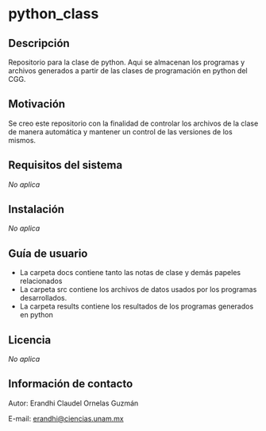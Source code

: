 # python_class
## Descripción
Repositorio para la clase de python. Aqui se almacenan los programas y archivos generados a partir de las clases de programación en python del CGG.

## Motivación
Se creo este repositorio con la finalidad de controlar los archivos de la clase de manera automática y mantener un control de las versiones de los mismos.

## Requisitos del sistema
_No aplica_

## Instalación
_No aplica_

## Guía de usuario
* La carpeta docs contiene tanto las notas de clase y demás papeles relacionados
* La carpeta src contiene los archivos de datos usados por los programas desarrollados.
* La carpeta results contiene los resultados de los programas generados en python

## Licencia
_No aplica_

## Información de contacto
Autor: Erandhi Claudel Ornelas Guzmán

E-mail: erandhi@ciencias.unam.mx

